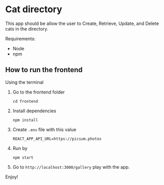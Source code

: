 
# Cat directory

This app should be allow the user to Create, Retrieve, Update, and Delete cats in the directory.

Requirements:
- Node
- npm

## How to run the frontend
Using the terminal

1. Go to the frontend folder

    `cd frontend`

2. Install dependencies

    `npm install`

3. Create `.env` file with this value

    ```
    REACT_APP_API_URL=https://picsum.photos
    ```

4. Run by

    `npm start`

5. Go to `http://localhost:3000/gallery` play with the app.
    

Enjoy!
